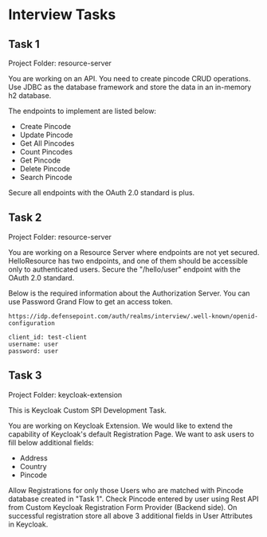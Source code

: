 # Interview Tasks

## Task 1
Project Folder: resource-server

You are working on an API. You need to create pincode CRUD operations.
Use JDBC as the database framework and store the data in an in-memory h2 database.

The endpoints to implement are listed below:
- Create Pincode
- Update Pincode
- Get All Pincodes
- Count Pincodes
- Get Pincode
- Delete Pincode
- Search Pincode

Secure all endpoints with the OAuth 2.0 standard is plus.

## Task 2
Project Folder: resource-server

You are working on a Resource Server where endpoints are not yet secured.
HelloResource has two endpoints, and one of them should be accessible only to authenticated users.
Secure the "/hello/user" endpoint with the OAuth 2.0 standard.

Below is the required information about the Authorization Server.
You can use Password Grand Flow to get an access token.
```
https://idp.defensepoint.com/auth/realms/interview/.well-known/openid-configuration

client_id: test-client
username: user
password: user
```

## Task 3
Project Folder: keycloak-extension

This is Keycloak Custom SPI Development Task.

You are working on Keycloak Extension. We would like to extend the capability of Keycloak's default Registration Page.
We want to ask users to fill below additional fields:
- Address
- Country
- Pincode

Allow Registrations for only those Users who are matched with Pincode database created in "Task 1". Check Pincode entered by user using Rest API from Custom Keycloak Registration Form Provider (Backend side). On successful registration store all above 3 additional fields in User Attributes in Keycloak.